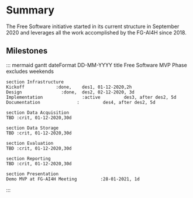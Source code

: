 # Summary
The Free Software initiative started in its current structure in September 2020 and leverages all the work accomplished by the FG-AI4H since 2018.

## Milestones
::: mermaid
gantt
    dateFormat  DD-MM-YYYY
    title       Free Software MVP Phase
    excludes    weekends
    

    section Infrastructure
    Kickoff            :done,    des1, 01-12-2020,2h
    Design               :done,  des2, 02-12-2020, 3d
    Implementation               :active         des3, after des2, 5d
    Documentation              :         des4, after des2, 5d

    section Data Acquisition
    TBD :crit, 01-12-2020,30d

    section Data Storage
    TBD :crit, 01-12-2020,30d

    section Evaluation
    TBD :crit, 01-12-2020,30d

    section Reporting
    TBD :crit, 01-12-2020,30d

    section Presentation
    Demo MVP at FG-AI4H Meeting         :28-01-2021, 1d
:::

